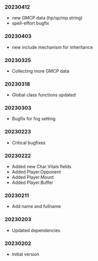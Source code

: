 ### 20230412

  * new GMCP data (hp/sp/mp string)
  * spell-effort bugfix

### 20230403

  * new include mechanism for inheritance

### 20230325

  * Collecting more GMCP data

### 20230318

  * Global class functions updated

### 20230303

  * Bugfix for fog setting

### 20230223

  * Critical bugfixes

### 20230222

  * Added new Char.Vitals fields
  * Added Player.Opponent
  * Added Player.Mount
  * Added Player.Buffer

### 20230211

  * Add name and fullname

### 20230203

  * Updated dependencies

### 20230202

  * Initial version
